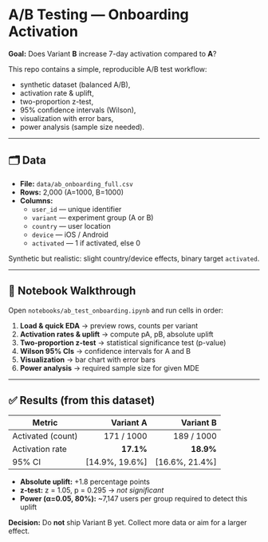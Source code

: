 # A/B Testing — Onboarding Activation 

**Goal:** Does Variant **B** increase 7-day activation compared to **A**?

This repo contains a simple, reproducible A/B test workflow:
- synthetic dataset (balanced A/B),
- activation rate & uplift,
- two-proportion z-test,
- 95% confidence intervals (Wilson),
- visualization with error bars,
- power analysis (sample size needed).

---

## 🗂️ Data

- **File:** `data/ab_onboarding_full.csv`  
- **Rows:** 2,000 (A=1000, B=1000)  
- **Columns:**  
  - `user_id` — unique identifier  
  - `variant` — experiment group (A or B)  
  - `country` — user location  
  - `device` — iOS / Android  
  - `activated` — 1 if activated, else 0  

Synthetic but realistic: slight country/device effects, binary target `activated`.

---

## 📓 Notebook Walkthrough

Open `notebooks/ab_test_onboarding.ipynb` and run cells in order:

1. **Load & quick EDA** → preview rows, counts per variant  
2. **Activation rates & uplift** → compute pA, pB, absolute uplift  
3. **Two-proportion z-test** → statistical significance test (p-value)  
4. **Wilson 95% CIs** → confidence intervals for A and B  
5. **Visualization** → bar chart with error bars  
6. **Power analysis** → required sample size for given MDE

---

## ✅ Results (from this dataset)

| Metric             | Variant A       | Variant B       |
|--------------------|----------------:|----------------:|
| Activated (count)  | 171 / 1000      | 189 / 1000      |
| Activation rate    | **17.1%**       | **18.9%**       |
| 95% CI             | [14.9%, 19.6%]  | [16.6%, 21.4%]  |

- **Absolute uplift:** +1.8 percentage points  
- **z-test:** z = 1.05, p = 0.295 → *not significant*  
- **Power (α=0.05, 80%):** ~7,147 users per group required to detect this uplift  

**Decision:** Do **not** ship Variant B yet. Collect more data or aim for a larger effect.
